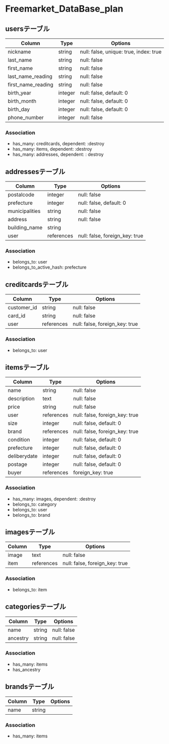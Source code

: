 # Freemarket_DataBase_plan

## usersテーブル
|Column|Type|Options|
|------|----|-------|
|nickname|string|null: false, unique: true, index: true|
|last_name|string|null: false|
|first_name|string|null: false|
|last_name_reading|string|null: false|
|first_name_reading|string|null: false|
|birth_year|integer|null: false, default: 0|
|birth_month|integer|null: false, default: 0|
|birth_day|integer|null: false, default: 0|
|phone_number|integer|null: false|

### Association
- has_many: creditcards, dependent: :destroy
- has_many: items, dependent: :destroy
- has_many: addresses, dependent: : destroy


## addressesテーブル
|Column|Type|Options|
|------|----|-------|
|postalcode|integer|null: false|
|prefecture|integer|null: false, default: 0|
|municipalities|string|null: false|
|address|string|null: false|
|building_name|string||
|user|references|null: false, foreign_key: true|

### Association
- belongs_to: user
- belongs_to_active_hash: prefecture


## creditcardsテーブル
|Column|Type|Options|
|------|----|-------|
|customer_id|string|null: false|
|card_id|string|null: false|
|user|references|null: false, foreign_key: true|

### Association
- belongs_to: user


## itemsテーブル
|Column|Type|Options|
|------|----|-------|
|name|string|null: false|
|description|text|null: false|
|price|string|null: false|
|user|references|null: false, foreign_key: true|
|size|integer|null: false, default: 0|
|brand|references|null: false, foreign_key: true|
|condition|integer|null: false, default: 0|
|prefecture|integer|null: false, default: 0|
|deliberydate|integer|null: false, default: 0|
|postage|integer|null: false, default: 0|
|buyer|references|foreign_key: true|

### Association
- has_many: images, dependent: :destroy
- belongs_to: category
- belongs_to: user
- belongs_to: brand


## imagesテーブル
|Column|Type|Options|
|------|----|-------|
|image|text|null: false|
|item|references|null: false, foreign_key: true|

### Association
- belongs_to: item


## categoriesテーブル
|Column|Type|Options|
|------|----|-------|
|name|string|null: false|
|ancestry|string|null: false|

### Association
- has_many: items
- has_ancestry


## brandsテーブル
|Column|Type|Options|
|------|----|-------|
|name|string||

### Association
- has_many: items